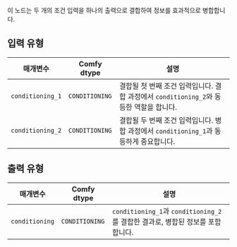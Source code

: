 이 노드는 두 개의 조건 입력을 하나의 출력으로 결합하여 정보를 효과적으로 병합합니다.

## 입력 유형

| 매개변수            | Comfy dtype        | 설명 |
|----------------------|--------------------|-------------|
| `conditioning_1`      | `CONDITIONING`     | 결합될 첫 번째 조건 입력입니다. 결합 과정에서 `conditioning_2`와 동등한 역할을 합니다. |
| `conditioning_2`      | `CONDITIONING`     | 결합될 두 번째 조건 입력입니다. 병합 과정에서 `conditioning_1`과 동등하게 중요합니다. |

## 출력 유형

| 매개변수            | Comfy dtype        | 설명 |
|----------------------|--------------------|-------------|
| `conditioning`        | `CONDITIONING`     | `conditioning_1`과 `conditioning_2`를 결합한 결과로, 병합된 정보를 포함합니다. |
